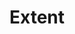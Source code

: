 ---
title: 'Extent'
field: 'dcterms.extent'
slug: 'global-extent'
description: 'The size or duration of the resource; Usually the total pages or other dimensions'
required: False
module: 'Form'
cluster: 'Global'
policy: 'Free value. Single value only.'
layout: 'home'
---